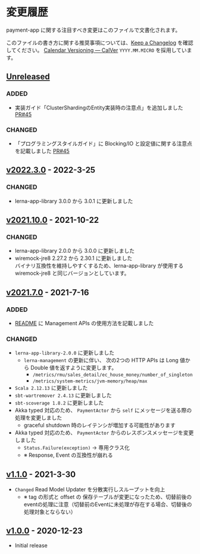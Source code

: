 # 変更履歴

payment-app に関する注目すべき変更はこのファイルで文書化されます。

このファイルの書き方に関する推奨事項については、[Keep a Changelog](https://keepachangelog.com/ja/1.0.0/) を確認してください。
[Calendar Versioning — CalVer](https://calver.org/) `YYYY.MM.MICRO` を採用しています。

## [Unreleased]
[Unreleased]: https://github.com/lerna-stack/lerna-sample-payment-app/compare/v2022.3.0...main

### ADDED
- 実装ガイド「ClusterShardingのEntity実装時の注意点」を追加しました [PR#45](https://github.com/lerna-stack/lerna-sample-payment-app/pull/45)

### CHANGED
- 「プログラミングスタイルガイド」に Blocking/IO と設定値に関する注意点を記載しました [PR#45](https://github.com/lerna-stack/lerna-sample-payment-app/pull/45)

## [v2022.3.0] - 2022-3-25
[v2022.3.0]: https://github.com/lerna-stack/lerna-sample-payment-app/compare/v2021.10.0...v2022.3.0

### CHANGED
- lerna-app-library 3.0.0 から 3.0.1 に更新しました


## [v2021.10.0] - 2021-10-22
[v2021.10.0]: https://github.com/lerna-stack/lerna-sample-payment-app/compare/v2021.7.0...v2021.10.0

### CHANGED

- lerna-app-library 2.0.0 から 3.0.0 に更新しました
- wiremock-jre8 2.27.2 から 2.30.1 に更新しました  
  バイナリ互換性を維持しやすくするため、lerna-app-library が使用する wiremock-jre8 と同じバージョンとしています。


## [v2021.7.0] - 2021-7-16
[v2021.7.0]: https://github.com/lerna-stack/lerna-sample-payment-app/compare/v1.1.0...v2021.7.0

### ADDED
- [README](README.md) に Management APIs の使用方法を記載しました

### CHANGED
- `lerna-app-library-2.0.0` に更新しました
    - `lerna-management` の更新に伴い、
      次の2つの HTTP APIs は Long 値から Double 値を返すように変更します。
        - `/metrics/rmu/sales_detail/ec_house_money/number_of_singleton`
        - `/metrics/system-metrics/jvm-memory/heap/max`
- `Scala 2.12.13` に更新しました
- `sbt-wartremover 2.4.13` に更新しました
- `sbt-scoverage 1.8.2` に更新しました
- Akka typed 対応のため、 `PaymentActor` から `self` にメッセージを送る際の処理を変更しました
    - graceful shutdown 時のレイテンシが増加する可能性があります
- Akka typed 対応のため、 `PaymentActor` からのレスポンスメッセージを変更しました
    -  `Status.Failure(exception)` -> 専用クラス化
    - ※ Response, Event の互換性が崩れる

## [v1.1.0] - 2021-3-30
[v1.1.0]: https://github.com/lerna-stack/lerna-sample-payment-app/compare/v1.0.0...v1.1.0
- `Changed` Read Model Updater を分散実行しスループットを向上
    - ※ tag の形式と offset の 保存テーブルが変更になったため、切替前後のeventの処理に注意（切替前のEventに未処理が存在する場合、切替後の処理対象とならない）

## [v1.0.0] - 2020-12-23
[v1.0.0]: https://github.com/lerna-stack/lerna-sample-payment-app/releases/tag/v1.0.0

- Initial release
